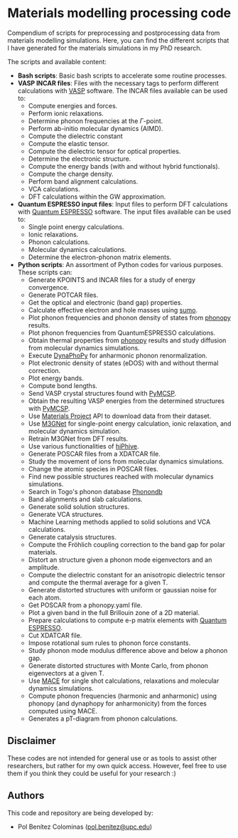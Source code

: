 # Materials modelling processing code

Compendium of scripts for preprocessing and postprocessing data from materials modelling simulations.
Here, you can find the different scripts that I have generated for the materials simulations in my PhD research. 

The scripts and available content: 
- **Bash scripts**: Basic bash scripts to accelerate some routine processes.
- **VASP INCAR files**: Files with the necessary tags to perform different calculations with [VASP](https://www.vasp.at/) software. The INCAR files available can be used to:
   - Compute energies and forces.
   - Perform ionic relaxations.
   - Determine phonon frequencies at the $\Gamma$-point.
   - Perform ab-initio molecular dynamics (AIMD).
   - Compute the dielectric constant
   - Compute the elastic tensor.
   - Compute the dielectric tensor for optical properties.
   - Determine the electronic structure.
   - Compute the energy bands (with and without hybrid functionals).
   - Compute the charge density.
   - Perform band alignment calculations.
   - VCA calculations.
   - DFT calculations within the GW approximation.
- **Quantum ESPRESSO input files**: Input files to perform DFT calculations with [Quantum ESPRESSO](https://www.quantum-espresso.org/) software. The input files available can be used to:
   - Single point energy calculations.
   - Ionic relaxations.
   - Phonon calculations.
   - Molecular dynamics calculations.
   - Determine the electron-phonon matrix elements.
- **Python scripts**: An assortment of Python codes for various purposes. These scripts can:
   - Generate KPOINTS and INCAR files for a study of energy convergence.
   - Generate POTCAR files.
   - Get the optical and electronic (band gap) properties.
   - Calculate effective electron and hole masses using [sumo](https://github.com/SMTG-Bham/sumo).
   - Plot phonon frequencies and phonon density of states from [phonopy](https://phonopy.github.io/phonopy/) results.
   - Plot phonon frequencies from QuantumESPRESSO calculations.
   - Obtain thermal properties from [phonopy](https://phonopy.github.io/phonopy/) results and study diffusion from molecular dynamics simulations.
   - Execute [DynaPhoPy](https://github.com/abelcarreras/DynaPhoPy) for anharmonic phonon renormalization.
   - Plot electronic density of states (eDOS) with and without thermal correction.
   - Plot energy bands.
   - Compute bond lengths.
   - Send VASP crystal structures found with [PyMCSP](https://github.com/polbeni/PyMCSP).
   - Obtain the resulting VASP energies from the determined structures with [PyMCSP](https://github.com/polbeni/PyMCSP).
   - Use [Materials Project](https://next-gen.materialsproject.org/) API to download data from their dataset.
   - Use [M3GNet](https://github.com/materialsvirtuallab/m3gnet) for single-point energy calculation, ionic relaxation, and molecular dynamics simulation.
   - Retrain M3GNet from DFT results.
   - Use various functionalities of [hiPhive](https://hiphive.materialsmodeling.org/).
   - Generate POSCAR files from a XDATCAR file.
   - Study the movement of ions from molecular dynamics simulations.
   - Change the atomic species in POSCAR files.
   - Find new possible structures reached with molecular dynamics simulations.
   - Search in Togo's phonon database [Phonondb](https://github.com/atztogo/phonondb)
   - Band alignments and slab calculations.
   - Generate solid solution structures.
   - Generate VCA structures.
   - Machine Learning methods applied to solid solutions and VCA calculations.
   - Generate catalysis structures.
   - Compute the Fröhlich coupling correction to the band gap for polar materials.
   - Distort an structure given a phonon mode eigenvectors and an amplitude.
   - Compute the dielectric constant for an anisotropic dielectric tensor and compute the thermal average for a given T.
   - Generate distorted structures with uniform or gaussian noise for each atom.
   - Get POSCAR from a phonopy.yaml file.
   - Plot a given band in the full Brillouin zone of a 2D material.
   - Prepare calculations to compute e-p matrix elements with [Quantum ESPRESSO](https://www.quantum-espresso.org/).
   - Cut XDATCAR file.
   - Impose rotational sum rules to phonon force constants.
   - Study phonon mode modulus difference above and below a phonon gap.
   - Generate distorted structures with Monte Carlo, from phonon eigenvectors at a given T.
   - Use [MACE](https://mace-docs.readthedocs.io/en/latest/index.html) for single shot calculations, relaxations and molecular dynamics simulations.
   - Compute phonon frequencies (harmonic and anharmonic) using phonopy (and dynaphopy for anharmonicity) from the forces computed using MACE.
   - Generates a pT-diagram from phonon calculations.


## Disclaimer

These codes are not intended for general use or as tools to assist other researchers, but rather for my own quick access. However, feel free to use them if you think they could be useful for your research :)

## Authors

This code and repository are being developed by:
- Pol Benítez Colominas (pol.benitez@upc.edu)
